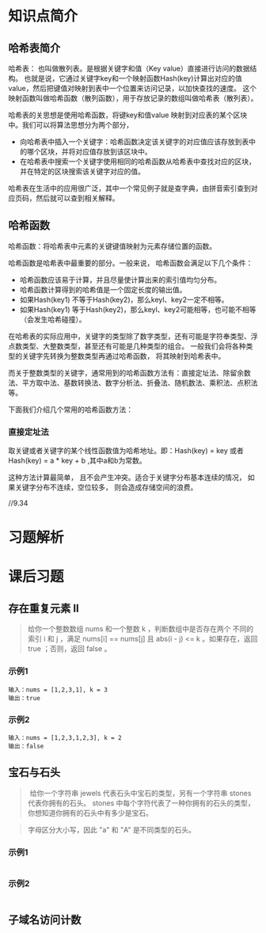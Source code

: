# 知识点简介
## 哈希表简介
哈希表： 也叫做散列表。是根据关键字和值（Key value）直接进行访问的数据结构。
也就是说，它通过关键字key和一个映射函数Hash(key)计算出对应的值value，然后把键值对映射到表中一个位置来访问记录，以加快查找的速度。
这个映射函数叫做哈希函数（散列函数），用于存放记录的数组叫做哈希表（散列表）。

哈希表的关思想是使用哈希函数，将键key和值value 映射到对应表的某个区块中。我们可以将算法思想分为两个部分，
- 向哈希表中插入一个关键字：哈希函数决定该关键字的对应值应该存放到表中的哪个区块，并将对应值存放到该区块中。
- 在哈希表中搜索一个关键字使用相同的哈希函数从哈希表中查找对应的区块，并在特定的区块搜索该关键字对应的值。

哈希表在生活中的应用很广泛，其中一个常见例子就是查字典，由拼音索引查到对应页码，然后就可以查到相关解释。

## 哈希函数
哈希函数：将哈希表中元素的关键键值映射为元素存储位置的函数。

哈希函数是哈希表中最重要的部分。一般来说， 哈希函数会满足以下几个条件：

- 哈希函数应该易于计算，并且尽量使计算出来的索引值均匀分布。
- 哈希函数计算得到的哈希值是一个固定长度的输出值。
- 如果Hash(key1) 不等于Hash(key2)，那么keyl、key2一定不相等。
- 如果Hash(key1) 等于Hash(key2)，那么keyl、key2可能相等，也可能不相等（会发生哈希碰撞）。

在哈希表的实际应用中，关键字的类型除了数字类型，还有可能是字符奉类型、浮点数类型、大整数类型，甚至还有可能是几种类型的组合。
一般我们会将各种类型的关键字先转换为整数类型再通过哈希函数， 将其映射到哈希表中。

而关于整数类型的关键字，通常用到的哈希函数方法有：直接定址法、除留余数法、平方取中法、基数转换法、数字分析法、折叠法、随机数法、乘积法、点积法等。

下面我们介绍几个常用的哈希函数方法：

### 直接定址法
取关键或者关键字的某个线性函数值为哈希地址。即：Hash(key) = key 或者Hash(key) = a * key + b  ,其中a和b为常数。

这种方法计算最简单， 且不会产生冲突。适合于关键字分布基本连续的情况， 如果关键字分布不连续，空位较多， 则会造成存储空间的浪费。

//9.34

# 习题解析

# 课后习题
## 存在重复元素 II
> 给你一个整数数组 nums 和一个整数 k ，判断数组中是否存在两个 不同的索引 i 和 j ，满足 nums[i] == nums[j] 且 abs(i - j) <= k 。如果存在，返回 true ；否则，返回 false 。

### 示例1
```
输入：nums = [1,2,3,1], k = 3
输出：true
```
### 示例2
```
输入：nums = [1,2,3,1,2,3], k = 2
输出：false
```

## 宝石与石头
>  给你一个字符串 jewels 代表石头中宝石的类型，另有一个字符串 stones 代表你拥有的石头。 stones 中每个字符代表了一种你拥有的石头的类型，你想知道你拥有的石头中有多少是宝石。

> 字母区分大小写，因此 "a" 和 "A" 是不同类型的石头。
### 示例1
```

```
### 示例2
```

```
## 子域名访问计数
